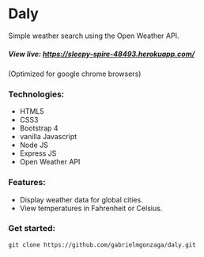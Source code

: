 # Daly

Simple weather search using the Open Weather API.

##### View live: https://sleepy-spire-48493.herokuapp.com/
(Optimized for google chrome browsers)

### Technologies:
- HTML5
- CSS3
- Bootstrap 4
- vanilla Javascript
- Node JS
- Express JS
- Open Weather API

### Features:
- Display weather data for global cities.
- View temperatures in Fahrenheit or Celsius.


### Get started:
```
git clone https://github.com/gabrielmgonzaga/daly.git
```
